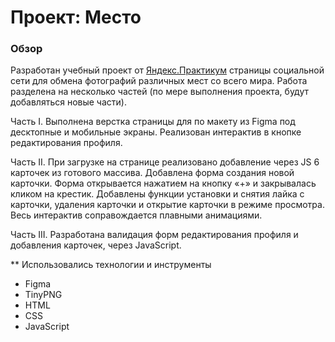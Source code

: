 # Проект: Место

### Обзор
Разработан учебный проект от [Яндекс.Практикум](https://practicum.yandex.ru/) страницы социальной сети для обмена фотографий различных мест со всего мира.
Работа разделена на несколько частей (по мере выполнения проекта, будут добавляться новые части).

Часть I. Выполнена верстка страницы для по макету из Figma под десктопные и мобильные экраны.
Реализован интерактив в кнопке редактирования профиля.

Часть II. При загрузке на странице реализовано добавление через JS 6 карточек из готового массива. Добавлена форма создания новой карточки. Форма открывается нажатием на кнопку «+» и закрывалась кликом на крестик. Добавлены функции установки и снятия лайка с карточки, удаления карточки и открытие карточки в режиме просмотра. Весь интерактив соправождается плавными анимациями.

Часть III. Разработана валидация форм редактирования профиля и добавления карточек, через JavaScript.

** Использовались технологии и инструменты

* Figma
* TinyPNG
* HTML
* CSS
* JavaScript

